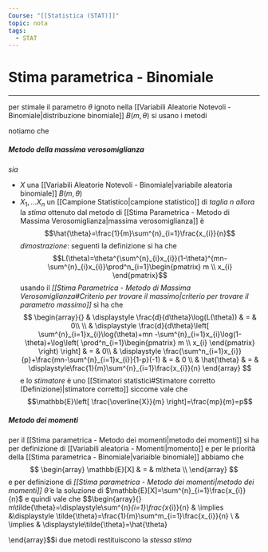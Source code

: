 ```yaml
---
Course: "[[Statistica (STAT)]]"
topic: nota
tags:
  - STAT
---
```

# Stima parametrica - Binomiale
---
per stimale il parametro $\theta$ ignoto nella [[Variabili Aleatorie Notevoli - Binomiale|distribuzione binomiale]] $B(m,\theta)$ si usano i metodi   

notiamo che 
##### Metodo della massima verosomiglianza
_sia_
- $X$ una [[Variabili Aleatorie Notevoli - Binomiale|variabile aleatoria binomiale]] $B(m,\theta)$ 
- $X_{1},\dots X_{n}$ un [[Campione Statistico|campione statistico]] di _taglia_ $n$
_allora_ la _stima_ ottenuto dal metodo di [[Stima Parametrica - Metodo di Massima Verosomiglianza|massima verosomiglianza]] è    
$$\hat{\theta}=\frac{1}{m}\sum^{n}_{i=1}\frac{x_{i}}{n}$$_dimostrazione_: seguenti la definizione si ha che $$L(\theta)=\theta^{\sum^{n}_{i}x_{i}}(1-\theta)^{mn-\sum^{n}_{i}x_{i}}\prod^n_{i=1}\begin{pmatrix}
m  \\ x_{i}
\end{pmatrix}$$usando il _[[Stima Parametrica - Metodo di Massima Verosomiglianza#Criterio per trovare il massimo|criterio per trovare il parametro massimo]]_ si ha che  $$
\begin{array}{}
& \displaystyle  \frac{d}{d\theta}\log(L(\theta)) & = & 0\\ \\
 & \displaystyle \frac{d}{d\theta}\left[ \sum^{n}_{i=1}x_{i}\log(\theta)+mn -\sum^{n}_{i=1}x_{i}\log(1-\theta)+\log\left( \prod^n_{i=1}\begin{pmatrix}
m  \\ x_{i}
\end{pmatrix} \right) \right] & = & 0\\
& \displaystyle  \frac{\sum^n_{i=1}x_{i}}{p}+\frac{mn-\sum^{n}_{i=1}x_{i}}{1-p}(-1)  & = & 0  \\
& \hat{\theta} & = & \displaystyle\frac{1}{m}\sum^{n}_{i=1}\frac{x_{i}}{n}
\end{array}
$$
e lo _stimatore_ è uno [[Stimatori statistici#Stimatore corretto (Definizione)|stimatore corretto]]  siccome vale che $$\mathbb{E}\left[ \frac{\overline{X}}{m} \right]=\frac{mp}{m}=p$$ 
 
##### Metodo dei momenti
per il [[Stima parametrica - Metodo dei momenti|metodo dei momenti]] si ha per definizione di [[Variabili aleatoria - Momenti|momento]] e per le priorità della [[Stima parametrica - Binomiale|variaible binomiale]]  abbiamo che $$
\begin{array}
\mathbb{E}[X] & = & m\theta  \\ \end{array}
$$ e per definizione di _[[Stima parametrica - Metodo dei momenti|metodo dei momenti]]_ $\tilde{\theta}$ e la soluzione di $\mathbb{E}[X]=\sum^{n}_{i=1}\frac{x_{i}}{n}$ e quindi vale che  $$\begin{array}{}  m\tilde{\theta}=\displaystyle\sum^{n}_{i=1}\frac{x_{i}}{n} 
 & \implies &\displaystyle \tilde{\theta}=\frac{1}{m}\sum^m_{i=1}\frac{x_{i}}{n} \\
	 & \implies & \displaystyle\tilde{\theta}=\hat{\theta}


\end{array}$$i due metodi restituiscono la _stessa stima_ 


